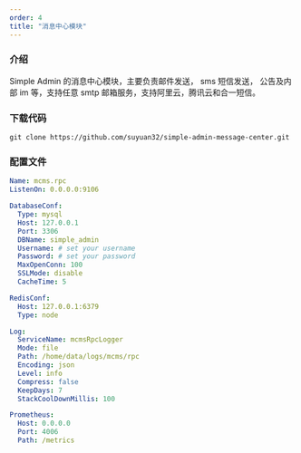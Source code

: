 ```yaml
---
order: 4
title: "消息中心模块"
---
```


### 介绍

Simple Admin 的消息中心模块，主要负责邮件发送， sms 短信发送， 公告及内部 im 等，支持任意 smtp 邮箱服务，支持阿里云，腾讯云和合一短信。

### 下载代码

```shell
git clone https://github.com/suyuan32/simple-admin-message-center.git
```

### 配置文件

```yaml
Name: mcms.rpc
ListenOn: 0.0.0.0:9106

DatabaseConf:
  Type: mysql
  Host: 127.0.0.1
  Port: 3306
  DBName: simple_admin
  Username: # set your username
  Password: # set your password
  MaxOpenConn: 100
  SSLMode: disable
  CacheTime: 5

RedisConf:
  Host: 127.0.0.1:6379
  Type: node

Log:
  ServiceName: mcmsRpcLogger
  Mode: file
  Path: /home/data/logs/mcms/rpc
  Encoding: json
  Level: info
  Compress: false
  KeepDays: 7
  StackCoolDownMillis: 100

Prometheus:
  Host: 0.0.0.0
  Port: 4006
  Path: /metrics
```
